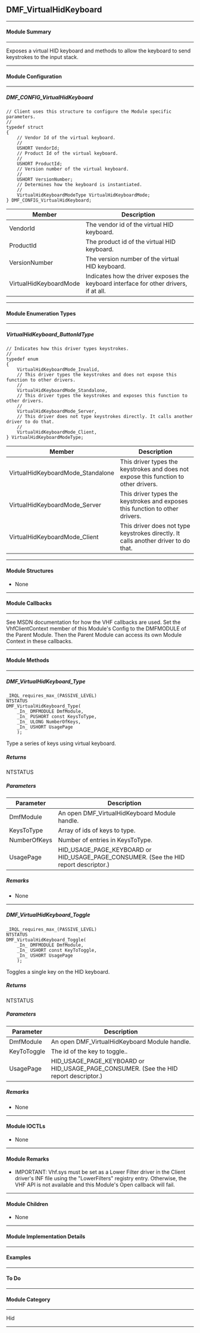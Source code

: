 ## DMF_VirtualHidKeyboard

-----------------------------------------------------------------------------------------------------------------------------------

#### Module Summary

-----------------------------------------------------------------------------------------------------------------------------------

Exposes a virtual HID keyboard and methods to allow the keyboard to send keystrokes to the input stack.

-----------------------------------------------------------------------------------------------------------------------------------

#### Module Configuration

-----------------------------------------------------------------------------------------------------------------------------------
##### DMF_CONFIG_VirtualHidKeyboard
````
// Client uses this structure to configure the Module specific parameters.
//
typedef struct
{
    // Vendor Id of the virtual keyboard.
    //
    USHORT VendorId;
    // Product Id of the virtual keyboard.
    //
    USHORT ProductId;
    // Version number of the virtual keyboard.
    //
    USHORT VersionNumber;
    // Determines how the keyboard is instantiated.
    //
    VirtualHidKeyboardModeType VirtualHidKeyboardMode;
} DMF_CONFIG_VirtualHidKeyboard;
````
Member | Description
----|----
VendorId | The vendor id of the virtual HID keyboard.
ProductId | The product id of the virtual HID keyboard.
VersionNumber | The version number of the virtual HID keyboard.
VirtualHidKeyboardMode | Indicates how the driver exposes the keyboard interface for other drivers, if at all.

-----------------------------------------------------------------------------------------------------------------------------------

#### Module Enumeration Types

-----------------------------------------------------------------------------------------------------------------------------------
##### VirtualHidKeyboard_ButtonIdType
````
// Indicates how this driver types keystrokes.
//
typedef enum
{
    VirtualHidKeyboardMode_Invalid,
    // This driver types the keystrokes and does not expose this function to other drivers.
    //
    VirtualHidKeyboardMode_Standalone,
    // This driver types the keystrokes and exposes this function to other drivers.
    //
    VirtualHidKeyboardMode_Server,
    // This driver does not type keystrokes directly. It calls another driver to do that.
    //
    VirtualHidKeyboardMode_Client,
} VirtualHidKeyboardModeType;
````
Member | Description
----|----
VirtualHidKeyboardMode_Standalone | This driver types the keystrokes and does not expose this function to other drivers.
VirtualHidKeyboardMode_Server | This driver types the keystrokes and exposes this function to other drivers.
VirtualHidKeyboardMode_Client | This driver does not type keystrokes directly. It calls another driver to do that.

-----------------------------------------------------------------------------------------------------------------------------------

#### Module Structures

* None

-----------------------------------------------------------------------------------------------------------------------------------

#### Module Callbacks

-----------------------------------------------------------------------------------------------------------------------------------

See MSDN documentation for how the VHF callbacks are used. Set the VhfClientContext member of this Module's Config to the
DMFMODULE of the Parent Module. Then the Parent Module can access its own Module Context in these callbacks.

-----------------------------------------------------------------------------------------------------------------------------------

#### Module Methods

-----------------------------------------------------------------------------------------------------------------------------------

##### DMF_VirtualHidKeyboard_Type

````
_IRQL_requires_max_(PASSIVE_LEVEL)
NTSTATUS
DMF_VirtualHidKeyboard_Type(
    _In_ DMFMODULE DmfModule,
    _In_ PUSHORT const KeysToType,
    _In_ ULONG NumberOfKeys,
    _In_ USHORT UsagePage
    );
````

Type a series of keys using virtual keyboard.

##### Returns

NTSTATUS

##### Parameters
Parameter | Description
----|----
DmfModule | An open DMF_VirtualHidKeyboard Module handle.
KeysToType | Array of ids of keys to type.
NumberOfKeys | Number of entries in KeysToType.
UsagePage | HID_USAGE_PAGE_KEYBOARD or HID_USAGE_PAGE_CONSUMER. (See the HID report descriptor.)

##### Remarks

* None

-----------------------------------------------------------------------------------------------------------------------------------

##### DMF_VirtualHidKeyboard_Toggle

````
_IRQL_requires_max_(PASSIVE_LEVEL)
NTSTATUS
DMF_VirtualHidKeyboard_Toggle(
    _In_ DMFMODULE DmfModule,
    _In_ USHORT const KeyToToggle,
    _In_ USHORT UsagePage
    );
````

Toggles a single key on the HID keyboard.

##### Returns

NTSTATUS

##### Parameters
Parameter | Description
----|----
DmfModule | An open DMF_VirtualHidKeyboard Module handle.
KeyToToggle | The id of the key to toggle..
UsagePage | HID_USAGE_PAGE_KEYBOARD or HID_USAGE_PAGE_CONSUMER. (See the HID report descriptor.)

##### Remarks

* None

-----------------------------------------------------------------------------------------------------------------------------------

#### Module IOCTLs

* None

-----------------------------------------------------------------------------------------------------------------------------------

#### Module Remarks

* IMPORTANT: Vhf.sys must be set as a Lower Filter driver in the Client driver's INF file using the "LowerFilters" registry entry. Otherwise, the VHF API is not available and this Module's Open callback will fail.

-----------------------------------------------------------------------------------------------------------------------------------

#### Module Children

* None

-----------------------------------------------------------------------------------------------------------------------------------

#### Module Implementation Details

-----------------------------------------------------------------------------------------------------------------------------------

#### Examples

-----------------------------------------------------------------------------------------------------------------------------------

#### To Do

-----------------------------------------------------------------------------------------------------------------------------------
#### Module Category

-----------------------------------------------------------------------------------------------------------------------------------

Hid

-----------------------------------------------------------------------------------------------------------------------------------

